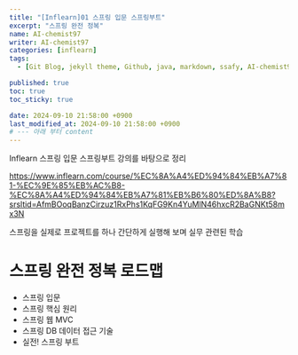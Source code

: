 ```yaml
---
title: "[Inflearn]01 스프링 입문 스프링부트"
excerpt: "스프링 완전 정복"
name: AI-chemist97
writer: AI-chemist97
categories: [inflearn]
tags:
  - [Git Blog, jekyll theme, Github, java, markdown, ssafy, AI-chemist97]

published: true
toc: true
toc_sticky: true

date: 2024-09-10 21:58:00 +0900
last_modified_at: 2024-09-10 21:58:00 +0900
# --- 아래 부터 content
---
```

Inflearn   스프링 입문 스프링부트 강의를 바탕으로 정리

https://www.inflearn.com/course/%EC%8A%A4%ED%94%84%EB%A7%81-%EC%9E%85%EB%AC%B8-%EC%8A%A4%ED%94%84%EB%A7%81%EB%B6%80%ED%8A%B8?srsltid=AfmBOoqBanzCirzuz1RxPhs1KqFG9Kn4YuMlN46hxcR2BaGNKt58mx3N

스프링을 실제로 프로젝트를 하나 간단하게 실행해 보며 실무 관련된 학습

# 스프링 완전 정복 로드맵
* 스프링 입문
* 스프링 핵심 원리
* 스프링 웹 MVC
* 스프링 DB 데이터 접근 기술
* 실전! 스프링 부트